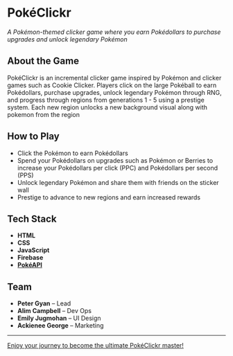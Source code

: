 # PokéClickr

_A Pokémon-themed clicker game where you earn Pokédollars to purchase upgrades and unlock legendary Pokémon_

## About the Game

PokéClickr is an incremental clicker game inspired by Pokémon and clicker games such as Cookie Clicker. Players click on the large Pokéball to earn Pokédollars, purchase upgrades, unlock legendary Pokémon through RNG, and progress through regions from generations 1 - 5 using a prestige system. Each new region unlocks a new background visual along with pokemon from the region

## How to Play

- Click the Pokémon to earn Pokédollars
- Spend your Pokédollars on upgrades such as Pokémon or Berries to increase your Pokédollars per click (PPC) and Pokédollars per second (PPS)
- Unlock legendary Pokémon and share them with friends on the sticker wall
- Prestige to advance to new regions and earn increased rewards

## Tech Stack

- **HTML**
- **CSS**
- **JavaScript**
- **Firebase**
- **[PokéAPI](https://pokeapi.co/)**

## Team

- **Peter Gyan** – Lead
- **Alim Campbell** – Dev Ops
- **Emily Jugmohan** – UI Design
- **Ackienee George** – Marketing

---

[Enjoy your journey to become the ultimate PokéClickr master!](https://pokemon-clicker-game.firebaseapp.com/)
